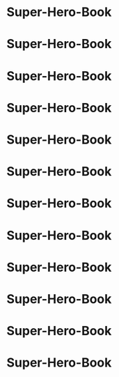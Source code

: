 # Super-Hero-Book
# Super-Hero-Book
# Super-Hero-Book
# Super-Hero-Book
# Super-Hero-Book
# Super-Hero-Book
# Super-Hero-Book
# Super-Hero-Book
# Super-Hero-Book
# Super-Hero-Book
# Super-Hero-Book
# Super-Hero-Book
